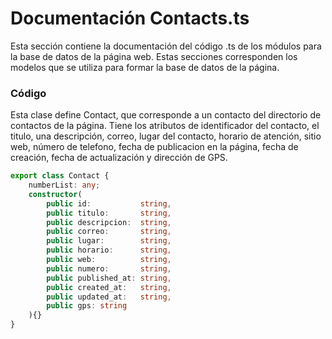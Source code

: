 # Documentación Contacts.ts
Esta sección contiene la documentación del código .ts de los módulos para la base de datos de la página web. Estas secciones corresponden los modelos que se utiliza para formar la base de datos de la página.

### Código
Esta clase define Contact, que corresponde a un contacto del directorio de contactos de la página. 
Tiene los atributos de identificador del contacto, el titulo, una descripción, correo, lugar del contacto, horario de atención, sitio web, número de telefono, fecha de publicacion en la página, fecha de creación, fecha de actualización y dirección de GPS.

``` ts
export class Contact {
    numberList: any;
    constructor(
        public id:           string,
        public titulo:       string,
        public descripcion:  string,
        public correo:       string,
        public lugar:        string,
        public horario:      string,
        public web:          string,
        public numero:       string,
        public published_at: string,
        public created_at:   string,
        public updated_at:   string,
        public gps: string
    ){}
}
```